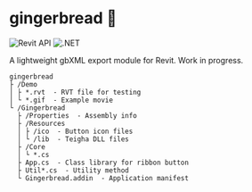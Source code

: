 # gingerbread :rice_cracker:

![Revit API](https://img.shields.io/badge/Revit%20API-2020-red.svg)
![.NET](https://img.shields.io/badge/.NET-4.7-red.svg)

A lightweight gbXML export module for Revit. Work in progress.
```
gingerbread
├ /Demo
│ ├ *.rvt  - RVT file for testing
│ └ *.gif  - Example movie
└ /Gingerbread
  ├ /Properties  - Assembly info
  ├ /Resources
  │ ├ /ico  - Button icon files
  │ └ /lib  - Teigha DLL files
  ├ /Core
  │ └ *.cs
  ├ App.cs  - Class library for ribbon button
  ├ Util*.cs  - Utility method
  └ Gingerbread.addin  - Application manifest
```
